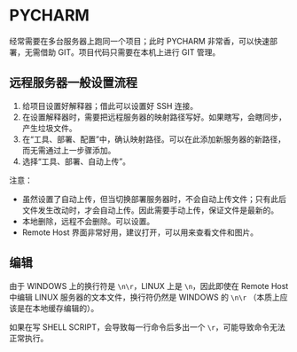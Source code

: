 # PYCHARM

经常需要在多台服务器上跑同一个项目；此时 PYCHARM 非常香，可以快速部署，无需借助 GIT。项目代码只需要在本机上进行 GIT 管理。

## 远程服务器一般设置流程

1. 给项目设置好解释器；借此可以设置好 SSH 连接。
2. 在设置解释器时，需要把远程服务器的映射路径写好。如果瞎写，会瞎同步，产生垃圾文件。
3. 在“工具、部署、配置”中，确认映射路径。可以在此添加新服务器的新路径，而无需通过上一步骤添加。
4. 选择“工具、部署、自动上传”。

注意：

- 虽然设置了自动上传，但当切换部署服务器时，不会自动上传文件；只有此后文件发生改动时，才会自动上传。因此需要手动上传，保证文件是最新的。
- 本地删除，远程不会删除。可以设置。
- Remote Host 界面非常好用，建议打开，可以用来查看文件和图片。

## 编辑

由于 WINDOWS 上的换行符是 `\n\r`，LINUX 上是 `\n`，因此即使在 Remote Host 中编辑 LINUX 服务器的文本文件，换行符仍然是 WINDOWS 的 `\n\r` （本质上应该是在本地缓存编辑的）。

如果在写 SHELL SCRIPT，会导致每一行命令后多出一个 `\r`，可能导致命令无法正常执行。
